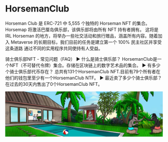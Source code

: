 # HorsemanClub

Horseman Club 是 ERC-721 中 5,555 个独特的 Horseman NFT 的集合。 Horsemap 将激活巴厘岛俱乐部，该俱乐部将由所有 NFT 持有者拥有。 这将是 IRL Horseman 的地方，将举办一些社交活动和旅行赠品，涵盖所有内容。随着加入 Metaverse 的长期目标，我们目前的任务是建立第一个 100% 民主社区并享受这条道路 通过不同的实用程序共同使持有人受益。

骑士俱乐部NFT - 常见问题（FAQ）
▶ 什么是骑士俱乐部？
HorsemanClub是一个NFT（不可替代令牌）集合。存储在区块链上的数字艺术品的集合。
▶ 有多少个骑士俱乐部代币存在？
总共有131个HorsemanClub NFT.目前有79个所有者在他们的钱包里至少有一个HorsemanClub NTF。
▶ 最近卖了多少个骑士俱乐部？
在过去的30天内售出了0个HorsemanClub NFT。

![nft](unnamed.jpg)
